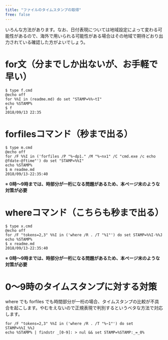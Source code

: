 ```yaml
---
title: "ファイルのタイムスタンプの取得"
free: false
---
```


いろんな方法があります。なお、日付表現については地域設定によって変わる可能性があるので、海外で用いられる可能性がある場合はその地域で期待どおり出力されている確認した方がよいでしょう。

for文（分までしか出ないが、お手軽で早い）
=====

```batch
$ type f.cmd
@echo off
for %%I in (readme.md) do set "STAMP=%%~tI"
echo %STAMP%
$ f
2018/09/13 22:35
```

forfilesコマンド（秒まで出る）
====

```batch
$ type m.cmd
@echo off
for /F %%I in ('forfiles /P "%~dp1." /M "%~nx1" /C "cmd.exe /c echo @fdate-@ftime"') do set "STAMP=%%I"
echo %STAMP%
$ m readme.md
2018/09/13-22:35:40
```

※ **0時～9時までは、時部分が一桁になる問題があるため、本ページ末のような対策が必要**

whereコマンド（こちらも秒まで出る）
====

```batch
$ type x.cmd
@echo off
for /F "tokens=2,3" %%I in ('where /R . /T "%1"') do set STAMP=%%I-%%J
echo %STAMP%
$ x readme.md
2018/09/13-22:35:40
```

※ **0時～9時までは、時部分が一桁になる問題があるため、本ページ末のような対策が必要**

0～9時のタイムスタンプに対する対策
====

where でも forfiles でも時間部分が一桁の場合、タイムスタンプの比較が不具合を起こします。やむをえないので正規表現で判別するというベタな方法で対応します。

```batch
for /F "tokens=2,3" %%I in ('where /R . /T "%~1"') do set STAMP=%%I_%%J
echo %STAMP% | findstr _[0-9]: > nul && set STAMP=%STAMP:_=_0%
```